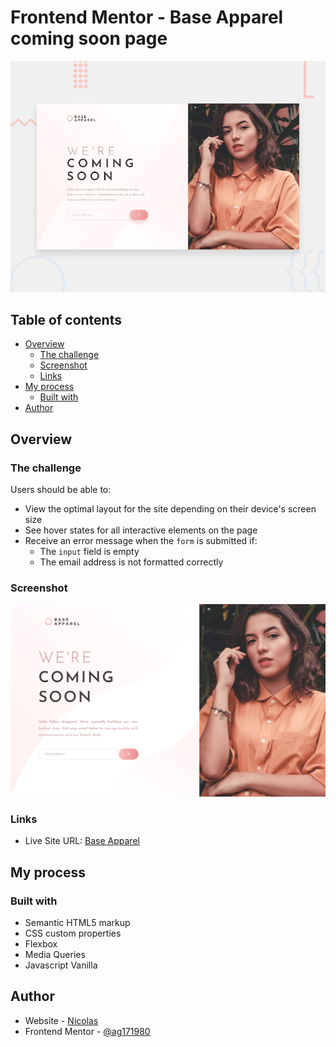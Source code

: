 # Frontend Mentor - Base Apparel coming soon page

![Design preview for the Base Apparel coming soon page coding challenge](./design/desktop-preview.jpg)

## Table of contents

- [Overview](#overview)
  - [The challenge](#the-challenge)
  - [Screenshot](#screenshot)
  - [Links](#links)
- [My process](#my-process)
  - [Built with](#built-with)
- [Author](#author)

## Overview

### The challenge

Users should be able to:

- View the optimal layout for the site depending on their device's screen size
- See hover states for all interactive elements on the page
- Receive an error message when the `form` is submitted if:
  - The `input` field is empty
  - The email address is not formatted correctly


### Screenshot

![](./images/screenshot.png)

### Links

- Live Site URL: [Base Apparel](https://base-apparel-ag171980.netlify.app/)

## My process

### Built with

- Semantic HTML5 markup
- CSS custom properties
- Flexbox
- Media Queries
- Javascript Vanilla

## Author

- Website - [Nicolas](https://portfolionicolas.netlify.app/)
- Frontend Mentor - [@ag171980](https://www.frontendmentor.io/profile/ag171980)
